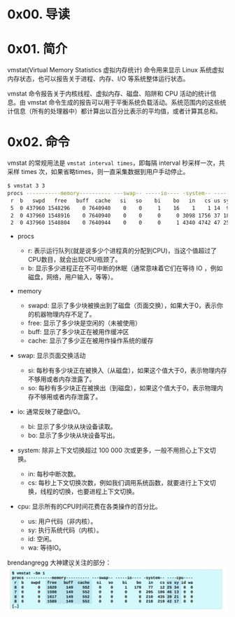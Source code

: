 # 0x00. 导读

# 0x01. 简介

vmstat(Virtual Memory Statistics 虚拟内存统计) 命令用来显示 Linux 系统虚拟内存状态，也可以报告关于进程、内存、I/O 等系统整体运行状态。

vmstat 命令报告关于内核线程、虚拟内存、磁盘、陷阱和 CPU 活动的统计信息。由 vmstat 命令生成的报告可以用于平衡系统负载活动。系统范围内的这些统计信息（所有的处理器中）都计算出以百分比表示的平均值，或者计算其总和。

# 0x02. 命令

vmstat 的常规用法是 `vmstat interval times`，即每隔 interval 秒采样一次，共采样 times 次，如果省略times，则一直采集数据到用户手动停止。

```bash
$ vmstat 3 3
procs -----------memory---------- ---swap-- -----io---- -system-- ------cpu-----
 r  b   swpd   free   buff  cache   si   so    bi    bo   in   cs us sy id wa st
 5  0 437960 1548296    0 7640940    0    0     1    16    1    1 14  9 77  0  0
 2  0 437960 1548916    0 7640940    0    0     0     0 3098 1756 37 18 46  0  0
 2  0 437960 1548804    0 7640944    0    0     0     1 4340 4742 47 25 28  0  0
```

- procs
    - r: 表示运行队列(就是说多少个进程真的分配到CPU)，当这个值超过了CPU数目，就会出现CPU瓶颈了。
    - b: 显示多少进程正在不可中断的休眠（通常意味着它们在等待 IO ，例如磁盘，网络，用户输入，等等）。 

- memory
    - swapd: 显示了多少块被换出到了磁盘（页面交换），如果大于0，表示你的机器物理内存不足了。 
    - free: 显示了多少块是空闲的（未被使用） 
    - buff: 显示了多少块正在被用作缓冲区
    - cache: 显示了多少正在被用作操作系统的缓存

- swap: 显示页面交换活动
    - si: 每秒有多少块正在被换入（从磁盘），如果这个值大于0，表示物理内存不够用或者内存泄露了。
    - so: 每秒有多少块正在被换出（到磁盘），如果这个值大于0，表示物理内存不够用或者内存泄露了。

- io: 通常反映了硬盘I/O。 
    - bi: 显示了多少块从块设备读取。 
    - bo: 显示了多少块从块设备写出。 

- system: 除非上下文切换超过 100 000 次或更多，一般不用担心上下文切换。 
    - in: 每秒中断次数。 
    - cs: 每秒上下文切换次数，例如我们调用系统函数，就要进行上下文切换，线程的切换，也要进程上下文切换。 

- cpu: 显示所有的CPU时间花费在各类操作的百分比。 
    - us: 用户代码（非内核）。 
    - sy: 执行系统代码（内核）。 
    - id: 空闲。 
    - wa: 等待IO。 

brendangregg 大神建议关注的部分：  
![brendangregg](../../pic/linux/vmstat.png)